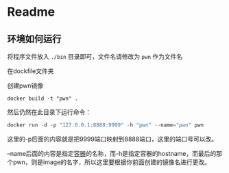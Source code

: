 # Readme

## 环境如何运行

将程序文件放入 `./bin` 目录即可，文件名请修改为 `pwn` 作为文件名

在dockfile文件夹

创建pwn镜像

```Plain Text
docker build -t "pwn" .
```

然后仍然在此目录下运行命令：



```javascript
docker run -d -p "127.0.0.1:8888:9999" -h "pwn" --name="pwn" pwn
```

这里的-p后面的内容就是把9999端口映射到8888端口，这里的端口号可以改。

–name后面的内容是指定[容器](https://cloud.tencent.com/product/tke?from_column=20065&from=20065)的名称，而-h是指定容器的hostname，而最后的那个pwn，则是image的名字，所以这里要根据你前面创建的镜像名进行更改。



